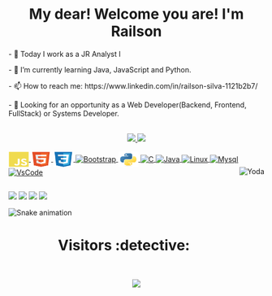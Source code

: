 <h1 align ="center">My dear! Welcome you are! I'm Railson </h1>
<p>- 🔭 Today I work as a JR Analyst I</p>
<p>- 🌱 I’m currently learning Java, JavaScript and Python.</p>
<p>- 📫 How to reach me: https://www.linkedin.com/in/railson-silva-1121b2b7/</p>
<p>- 👔 Looking for an opportunity as a Web Developer(Backend, Frontend, FullStack) or Systems Developer.</p>


<br>
<div align="center">
  <a href="https://github.com/rail-son">
  <img height="180em" src="https://github-readme-stats.vercel.app/api?username=rail-son&show_icons=true&theme=algolia&include_all_commits=true&count_private=true"/>
  <img height="180em" src="https://github-readme-stats.vercel.app/api/top-langs/?username=rail-son&layout=compact&langs_count=7&theme=algolia"/>
</div>
    
  
<div style="display: inline_block"><br>
  <img align="center" alt="Js" height="30" width="40" src="https://raw.githubusercontent.com/devicons/devicon/master/icons/javascript/javascript-plain.svg">
  <img align="center" alt="HTML" height="30" width="40" src="https://raw.githubusercontent.com/devicons/devicon/master/icons/html5/html5-original.svg">
  <img align="center" alt="CSS" height="30" width="40" src="https://raw.githubusercontent.com/devicons/devicon/master/icons/css3/css3-original.svg">
  <img align="center" alt="Bootstrap" height="30" width="40" src="https://cdn.jsdelivr.net/gh/devicons/devicon/icons/bootstrap/bootstrap-plain.svg" />
  <img align="center" alt="Python" height="30" width="40" src="https://raw.githubusercontent.com/devicons/devicon/master/icons/python/python-original.svg">
  <img align="center" alt="C" height="30" width="40" src="https://cdn.jsdelivr.net/gh/devicons/devicon/icons/c/c-original.svg">
  <img align="center" alt="Java" height="30" width="40" src="https://cdn.jsdelivr.net/gh/devicons/devicon/icons/java/java-original.svg" />
  <img align="center" alt="Linux" height="30" width="40" src="https://cdn.jsdelivr.net/gh/devicons/devicon/icons/linux/linux-original.svg" />
<img align="center" alt="Mysql" height="30" width="40" src="https://cdn.jsdelivr.net/gh/devicons/devicon/icons/mysql/mysql-original.svg" />
<img align="center" alt="VsCode" height="30" width="40" src="https://cdn.jsdelivr.net/gh/devicons/devicon/icons/vscode/vscode-original.svg" />
 
  <img align="right" alt="Yoda" height="150" src="https://cdn.discordapp.com/attachments/915739581981270098/920146678907043861/Master_Yoda.png" style="max-width: 100%;">
</div>
  
  ##
 
<div> 
  <a href="https://instagram.com/mano_rsm" target="_blank"><img src="https://img.shields.io/badge/-Instagram-%23E4405F?style=for-the-badge&logo=instagram&logoColor=white" target="_blank"></a>
 	<a href="https://www.twitch.tv/ufulol" target="_blank"><img src="https://img.shields.io/badge/Twitch-9146FF?style=for-the-badge&logo=twitch&logoColor=white" target="_blank"></a>
  <a href = "mailto:railsondasilva@live.com"><img src="https://img.shields.io/badge/-Gmail-%23333?style=for-the-badge&logo=gmail&logoColor=white" target="_blank"></a>
  <a href="linkedin.com/in/railson-silva-1121b2b7" target="_blank"><img src="https://img.shields.io/badge/-LinkedIn-%230077B5?style=for-the-badge&logo=linkedin&logoColor=white" target="_blank"></a> 
 
  ![Snake animation](https://github.com/rail-son/rail-son/blob/output/github-contribution-grid-snake.svg)
<br>  
  <h1 align="center"> Visitors :detective:</h1> <br>
 <p align="center"> 
   <img alingn="center" src="https://profile-counter.glitch.me/rail-son/count.svg" />
 </p>
</div>
